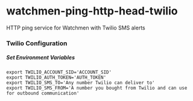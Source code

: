 # watchmen-ping-http-head-twilio
HTTP ping service for Watchmen with Twilio SMS alerts

### Twilio Configuration

##### Set Environment Variables

```
export TWILIO_ACCOUNT_SID='ACCOUNT_SID'
export TWILIO_AUTH_TOKEN='AUTH_TOKEN'
export TWILIO_SMS_TO='Any number Twilio can deliver to'
export TWILIO_SMS_FROM='A number you bought from Twilio and can use for outbound communication'
```
